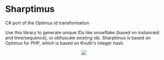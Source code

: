 # Sharptimus
C# port of the Optimus id transformation

Use this library to generate unique IDs like snowflake (based on instanceid and time/sequence), or obfuscate existing ids. Sharptimus is based on Optimus for PHP, which is based on 
Knuth's integer hash.

<p align="center">
<img src="http://bityard.co/wp-content/uploads/sites/35/2015/09/Sharptimus.png">
</p>
